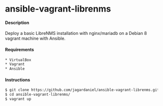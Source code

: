 # ansible-vagrant-librenms

#### Description
Deploy a basic LibreNMS installation with nginx/mariadb on a Debian 8 vagrant machine with Ansible.

#### Requirements
```sh
* VirtualBox
* Vagrant
* Ansible
```

#### Instructions
```sh
$ git clone https://github.com/jagardaniel/ansible-vagrant-librenms.git
$ cd ansible-vagrant-librenms/
$ vagrant up
```
